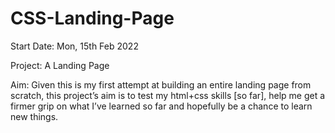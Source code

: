 # CSS-Landing-Page
Start Date: Mon, 15th Feb 2022

Project: A Landing Page

Aim: Given this is my first attempt at building an entire landing page from scratch, this project’s aim is to test my html+css skills [so far], help me get a firmer grip on what I’ve learned so far and hopefully be a chance to learn new things.  







